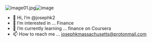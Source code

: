 <img src="blob:chrome-untrusted://media-app/c26a5b4b-2764-4bdf-b6bb-0218b5dc981b" alt="image01.jpg"/>![image](https://user-images.githubusercontent.com/65615095/131938163-9be6e4b5-64e5-45b5-b14a-0c3fcfc8881a.png)

- 👋 Hi, I’m @josephk2
- 👀 I’m interested in ... Finance
- 🌱 I’m currently learning ... finance on Coursera
- 📫 How to reach me ... josephkmassachusetts@protonmail.com

<!---
josephk2/josephk2 is a ✨ special ✨ repository because its `README.md` (this file) appears on your GitHub profile.
You can click the Preview link to take a look at your changes.
--->
